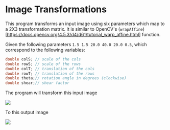 # Image Transformations

This program transforms an input image using six parameters which map to a 2X3 transformation matrix. It is similar to OpenCV's (`wrapAffine`)[https://docs.opencv.org/4.5.3/d4/d61/tutorial_warp_affine.html] function.

Given the following parameters `1.5 1.5 20.0 40.0 20.0 0.5`, which correspond to the following variables:

```c++
double colS; // scale of the cols
double rowS; // scale of the rows
double colT; // translation of the cols
double rowT; // translation of the rows
double theta;// rotation angle in degrees (clockwise)
double shear;// shear factor
```

The program will transform this input image

![](https://computer-vision.ybeltagy.com/pics/transformations_input.gif)

To this output image

![](https://computer-vision.ybeltagy.com/pics/transformations_output.gif)